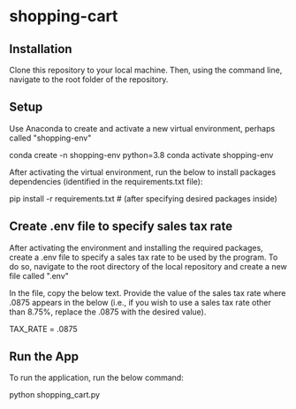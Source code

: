 # shopping-cart

## Installation
Clone this repository to your local machine. Then, using the command line, navigate to the root folder of the repository.

## Setup
Use Anaconda to create and activate a new virtual environment, perhaps called "shopping-env"

conda create -n shopping-env python=3.8
conda activate shopping-env

After activating the virtual environment, run the below to install packages dependencies (identified in the requirements.txt file):

pip install -r requirements.txt # (after specifying desired packages inside) 

## Create .env file to specify sales tax rate

After activating the environment and installing the required packages, create a .env file to specify a sales tax rate to be used by the program. To do so, navigate to the root directory of the local repository and create a new file called ".env"

In the file, copy the below text. Provide the value of the sales tax rate where .0875 appears in the below (i.e., if you wish to use a sales tax rate other than 8.75%, replace the .0875 with the desired value).

TAX_RATE = .0875

## Run the App
To run the application, run the below command:

python shopping_cart.py
